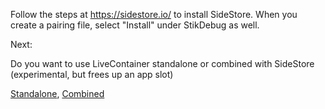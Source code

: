 Follow the steps at https://sidestore.io/ to install SideStore. When you create a pairing file, select "Install" under StikDebug as well.

Next:

Do you want to use LiveContainer standalone or combined with SideStore (experimental, but frees up an app slot)

[Standalone](./install-livecontainer-standalone.md), [Combined](./install-sidestore+livecontainer.md)
